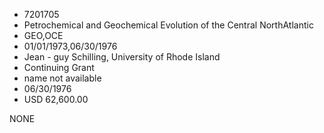 * 7201705
* Petrochemical and Geochemical Evolution of the Central NorthAtlantic
* GEO,OCE
* 01/01/1973,06/30/1976
* Jean - guy Schilling, University of Rhode Island
* Continuing Grant
*   name not available
* 06/30/1976
* USD 62,600.00

NONE
